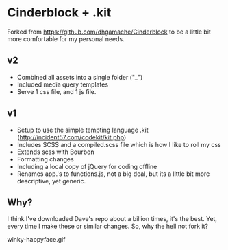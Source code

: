 # Cinderblock + .kit
Forked from https://github.com/dhgamache/Cinderblock to be a little bit more comfortable for my personal needs.

## v2
- Combined all assets into a single folder ("_")
- Included media query templates
- Serve 1 css file, and 1 js file.

## v1
- Setup to use the simple tempting language .kit (http://incident57.com/codekit/kit.php)
- Includes SCSS and a compiled.scss file which is how I like to roll my css
- Extends scss with Bourbon
- Formatting changes
- Including a local copy of jQuery for coding offline
- Renames app.'s to functions.js, not a big deal, but its a little bit more descriptive, yet generic.

## Why?
I think I've downloaded Dave's repo about a billion times, it's the best. Yet, every time I make these or similar changes. So, why the hell not fork it?

winky-happyface.gif